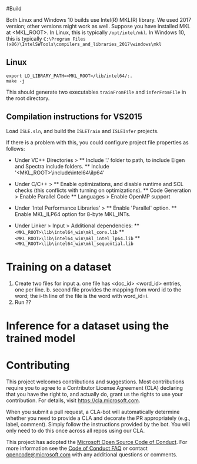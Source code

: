 #Build

Both Linux and Windows 10 builds use Intel(R) MKL(R) library. We used 2017 version; other versions might work as well.
Suppose you have installed MKL at <MKL_ROOT>. In Linux, this is typically `/opt/intel/mkl`.
In Windows 10, this is typically `C:\Program Files (x86)\IntelSWTools\compilers_and_libraries_2017\windows\mkl`

## Linux
```
export LD_LIBRARY_PATH=<MKL_ROOT>/lib/intel64/:.
make -j
```
This should generate two executables `trainFromFile` and `inferFromFile` in the root directory.


## Compilation instructions for VS2015

Load `ISLE.sln`, and build the `ISLETrain` and `ISLEInfer` projects.  

If there is a problem with this, you could configure project file properties as follows:
* Under VC++ Directories >
  ** Include '.' folder to path, to include Eigen and Spectra include folders.
  ** Include '<MKL_ROOT>\include\intel64\ilp64'

* Under C/C++ >
  ** Enable optimizations, and disable runtime and SCL checks (this conflicts with turning on optimizations).
  ** Code Generation > Enable Parallel Code
  ** Languages > Enable OpenMP support

* Under 'Intel Performance Libraries' >
  ** Enable 'Parallel' option.
  ** Enable MKL_ILP64 option for 8-byte MKL_INTs.

* Under Linker > Input > Additional dependencies:
  ** `<MKL_ROOT>\lib\intel64_win\mkl_core.lib`
  ** `<MKL_ROOT>\lib\intel64_win\mkl_intel_lp64.lib`
  ** `<MKL_ROOT>\lib\intel64_win\mkl_sequential.lib`

# Training on a dataset

1. Create two files for input 
        a. one file has <doc_id> <word_id> <frequency> entries, one per line.
        b. second file provides the mapping from word id to the word; the i-th line of the file is the word with word_id=i.
2. Run ??


# Inference for a dataset using the trained model



# Contributing

This project welcomes contributions and suggestions.  Most contributions require you to agree to a
Contributor License Agreement (CLA) declaring that you have the right to, and actually do, grant us
the rights to use your contribution. For details, visit https://cla.microsoft.com.

When you submit a pull request, a CLA-bot will automatically determine whether you need to provide
a CLA and decorate the PR appropriately (e.g., label, comment). Simply follow the instructions
provided by the bot. You will only need to do this once across all repos using our CLA.

This project has adopted the [Microsoft Open Source Code of Conduct](https://opensource.microsoft.com/codeofconduct/).
For more information see the [Code of Conduct FAQ](https://opensource.microsoft.com/codeofconduct/faq/) or
contact [opencode@microsoft.com](mailto:opencode@microsoft.com) with any additional questions or comments.
